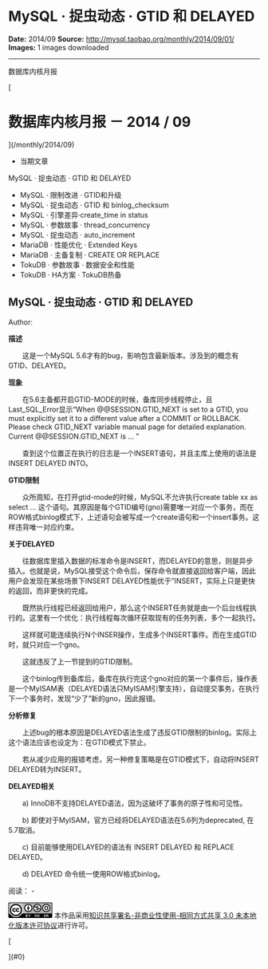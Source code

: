 # MySQL · 捉虫动态 · GTID 和 DELAYED

**Date:** 2014/09
**Source:** http://mysql.taobao.org/monthly/2014/09/01/
**Images:** 1 images downloaded

---

数据库内核月报

 [
 # 数据库内核月报 － 2014 / 09
 ](/monthly/2014/09)

 * 当期文章

 MySQL · 捉虫动态 · GTID 和 DELAYED
* MySQL · 限制改进 · GTID和升级
* MySQL · 捉虫动态 · GTID 和 binlog_checksum
* MySQL · 引擎差异·create_time in status
* MySQL · 参数故事 · thread_concurrency
* MySQL · 捉虫动态 · auto_increment
* MariaDB · 性能优化 · Extended Keys
* MariaDB · 主备复制 · CREATE OR REPLACE
* TokuDB · 参数故事 · 数据安全和性能
* TokuDB · HA方案 · TokuDB热备

 ## MySQL · 捉虫动态 · GTID 和 DELAYED 
 Author: 

 **描述**

　　这是一个MySQL 5.6才有的bug，影响包含最新版本。涉及到的概念有GTID、DELAYED。

**现象**

　　在5.6主备都开启GTID-MODE的时候，备库同步线程停止，且Last_SQL_Error显示“When @@SESSION.GTID_NEXT is set to a GTID, you must explicitly set it to a different value after a COMMIT or ROLLBACK. Please check GTID_NEXT variable manual page for detailed explanation. Current @@SESSION.GTID_NEXT is … ” 　　

　　查到这个位置正在执行的日志是一个INSERT语句，并且主库上使用的语法是 INSERT DELAYED INTO。 　　

**GTID限制**

　　众所周知，在打开gtid-mode的时候，MySQL不允许执行create table xx as select … 这个语句。其原因是每个GTID编号(gno)需要唯一对应一个事务，而在ROW格式binlog模式下，上述语句会被写成一个create语句和一个insert事务。这样违背唯一对应约束。

**关于DELAYED**

　　往数据库里插入数据的标准命令是INSERT，而DELAYED的意思，则是异步插入。也就是说，MySQL接受这个命令后，保存命令就直接返回给客户端，因此用户会发现在某些场景下INSERT DELAYED性能优于”INSERT，实际上只是更快的返回，而非更快的完成。

　　既然执行线程已经返回给用户，那么这个INSERT任务就是由一个后台线程执行的。这里有一个优化：执行线程每次循环获取现有的任务列表，多个一起执行。

　　这样就可能连续执行N个INSER操作，生成多个INSERT事件。而在生成GTID时，就只对应一个gno。

　　这就违反了上一节提到的GTID限制。

　　这个binlog传到备库后，备库在执行完这个gno对应的第一个事件后，操作表是一个MyISAM表（DELAYED语法只MyISAM引擎支持），自动提交事务，在执行下一个事务时，发现“少了”新的gno，因此报错。

**分析修复**

　　上述bug的根本原因是DELAYED语法生成了违反GTID限制的binlog。实际上这个语法应该也设定为：在GTID模式下禁止。

　　若从减少应用的报错考虑，另一种修复策略是在GTID模式下，自动将INSERT DELAYED转为INSERT。

**DELAYED相关**

　　a) InnoDB不支持DELAYED语法，因为这破坏了事务的原子性和可见性。

　　b) 即使对于MyISAM，官方已经将DELAYED语法在5.6列为deprecated, 在5.7取消。

　　c) 目前能够使用DELAYED的语法有 INSERT DELAYED 和 REPLACE DELAYED。

　　d) DELAYED 命令统一使用ROW格式binlog。

 阅读： - 

[![知识共享许可协议](.img/8232d49bd3e9_88x31.png)](http://creativecommons.org/licenses/by-nc-sa/3.0/)
本作品采用[知识共享署名-非商业性使用-相同方式共享 3.0 未本地化版本许可协议](http://creativecommons.org/licenses/by-nc-sa/3.0/)进行许可。

 [

 ](#0)